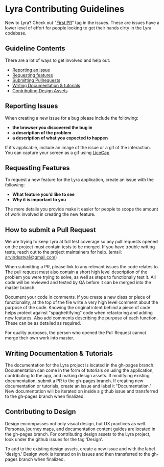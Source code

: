 Lyra Contributing Guidelines
=======================

New to Lyra? Check out "[First PR](https://github.com/vega/lyra/labels/first-pr)" tag in the issues. These are issues have a lower level of effort for people looking to get their hands dirty in the Lyra codebase.

## Guideline Contents

There are a lot of ways to get involved and help out:

- [Reporting an issue](#reporting-issues)
- [Requesting features](#requesting-features)
- [Submitting Pullrequests](#how-to-submit-a-pull-request)
- [Writing Documentation & tutorials](#writing-documentation--tutorials)
- [Contributing Design Assets](#contributing-to-design)

<a name="reporting-issues"></a>
## Reporting Issues

When creating a new issue for a bug please include the following:
- **the browser you discovered the bug in**
- **a description of the problem**
- **a description of what you expected to happen**

If it's applicable, include an image of the issue or a gif of the interaction. You can capture your screen as a gif using [LiceCap](http://www.cockos.com/licecap/).


## Requesting Features
To request a new feature for the Lyra application, create an issue with the following:
 - **What feature you'd like to see**
 - **Why it is important to you**

The more details you provide make it easier for people to scope the amount of work involved in creating the new feature.


## How to submit a Pull Request
We are trying to keep Lyra at full test coverage so any pull requests opened on the project must contain tests to be merged. If you have trouble writing tests, reach out to the project maintainers for help. (email: arvindsatya1@gmail.com)

When submitting a PR, please link to any relevant issues the code relates to.  The pull request must also contain a short high level description of the problem you were trying to solve, as well as steps to functionally test it.  All code will be reviewed and tested by QA before it can be merged into the master branch.

Document your code in comments. If you create a new class or piece of functionality, at the top of the file write a very high level comment about the purpose of the code.  Knowing the original intent behind a piece of code helps protect against "spaghettifying" code when refactoring and adding new features.
Also add comments describing the purpose of each function. These can be as detailed as required.

For quality purposes, the person who opened the Pull Request cannot merge their own work into master.


## Writing Documentation & Tutorials
The documentation for the Lyra project is located in the gh-pages branch. Documentation can come in the form of tutorials on using the application, contributing to the app, and making design assets.
If modifying existing documentation, submit a PR to the gh-pages branch.
If creating new documentation or tutorials, create an issue and label it "Documentation." New documentation will be iterated on inside a github issue and transferred to the gh-pages branch when finalized.


## Contributing to Design

Design encompasses not only visual design, but UX practices as well. Personas, journey maps, and documentation content guides are located in the gh-pages branch. For contributing design assets to the Lyra project, look under the github issues for the tag 'Design'.

To add to the existing design assets, create a new issue and with the label 'design.' Design work is iterated on in issues and then transferred to the gh-pages branch when finalized.




